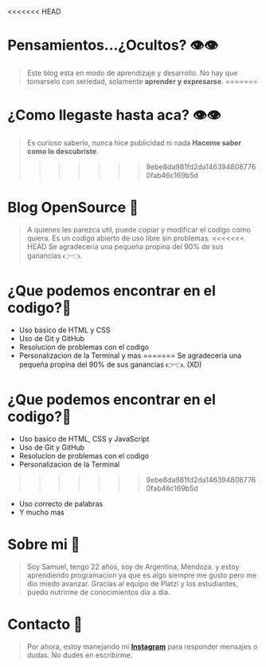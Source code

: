 <<<<<<< HEAD
# Pensamientos...¿Ocultos? 👁👁
>Este blog esta en modo de aprendizaje y desarrollo. No hay que tomarselo con seriedad, solamente **aprender y expresarse**.
=======
# ¿Como llegaste hasta aca? 👁👁
>Es curioso saberlo, nunca hice publicidad ni nada **Haceme saber como lo descubriste**.
>>>>>>> 9ebe8da981fd2da1463948087760fab46c169b5d


# Blog OpenSource 🦾
> A quienes les parezca util, puede copiar y modificar el codigo como quiera. Es un codigo abierto de uso libre sin problemas.
<<<<<<< HEAD
Se agradeceria una pequeña propina del 90% de sus ganancias  👉👈.


# ¿Que podemos encontrar en el codigo?🤩
- Uso basico de HTML y CSS
- Uso de Git y GitHub
- Resolucion de problemas con el codigo
- Personalizacion de la Terminal y mas
=======
Se agradeceria una pequeña propina del 90% de sus ganancias  👉👈. (XD)


# ¿Que podemos encontrar en el codigo?🤩
- Uso basico de HTML, CSS y JavaScript
- Uso de Git y GitHub
- Resolucion de problemas con el codigo
- Personalizacion de la Terminal
>>>>>>> 9ebe8da981fd2da1463948087760fab46c169b5d
- Uso correcto de palabras
- Y mucho mas

# Sobre mi 🧑
> Soy Samuel, tengo 22 años, soy de Argentina, Mendoza. y estoy aprendiendo programacion ya que es algo siempre me gusto pero me dio miedo avanzar. Gracias al equipo de Platzi y los estudiantes, puedo nutrirme de conocimientos dia a dia.

# Contacto 📱
> Por ahora, estoy manejando mi **[Instagram](https://www.instagram.com/nh3effect/ "Instagram")** para responder mensajes o dudas. No dudes en escribirme.


